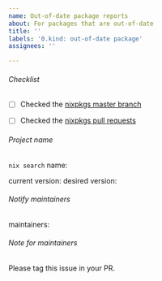 ```yaml
---
name: Out-of-date package reports
about: For packages that are out-of-date
title: ''
labels: '0.kind: out-of-date package'
assignees: ''

---
```



###### Checklist

<!-- Note that these are hard requirements -->

<!--
You can use the "Go to file" functionality on github to find the package
Then you can go to the history for this package
Find the latest "package_name: old_version -> new_version" commit
The "new_version" is the the current version of the package
-->
- [ ] Checked the [nixpkgs master branch](https://github.com/NixOS/nixpkgs)
<!--
Type the name of your package and try to find an open pull request for the package
If you find an open pull request, you can review it!
You will probably have the new version of the package while helping the community!
-->
- [ ] Checked the [nixpkgs pull requests](https://github.com/NixOS/nixpkgs/pulls)

###### Project name
`nix search` name: 
<!--
The current version can be found easily with the same process than above for checking the master branch
If an open PR is present for the package, take this version as the current one and link to the PR
-->
current version: 
desired version: 

###### Notify maintainers
<!--
Search your package here: https://search.nixos.org/packages?channel=unstable
If no maintainer is listed for your package, tag the person that last updated the package
-->

maintainers: 

###### Note for maintainers

Please tag this issue in your PR.

